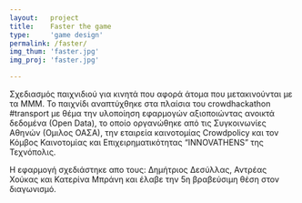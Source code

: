 ```yaml
---
layout:   project
title:    Faster the game
type:     'game design'
permalink: /faster/
img_thum: 'faster.jpg'
img_proj: 'faster.jpg'

---
```


Σχεδιασμός παιχνιδιού για κινητά που αφορά άτομα που μετακινούνται με τα ΜΜΜ. Το παιχνίδι αναπτύχθηκε στα πλαίσια του crowdhackathon #transport με θέμα την υλοποίηση εφαρμογών αξιοποιώντας ανοικτά δεδομένα (Οpen Data), το οποίο οργανώθηκε από τις Συγκοινωνίες Αθηνών (Ομιλος ΟΑΣΑ), την εταιρεία καινοτομίας Crowdpolicy και τον Κόμβος Καινοτομίας και Επιχειρηματικότητας “INNOVATHENS” της Τεχνόπολις.

Η εφαρμογή σχεδιάστηκε απο τους: Δημήτριος Δεσύλλας, Αντρέας Χούκας και Κατερίνα Μπράνη και έλαβε την 5η βραβεύσιμη θέση στον διαγωνισμό.
